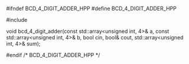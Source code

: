 #ifndef BCD_4_DIGIT_ADDER_HPP
#define BCD_4_DIGIT_ADDER_HPP

#include <array>

void bcd_4_digit_adder(const std::array<unsigned int, 4>& a, const std::array<unsigned int, 4>& b, bool cin, bool& cout, std::array<unsigned int, 4>& sum);

#endif /* BCD_4_DIGIT_ADDER_HPP */
